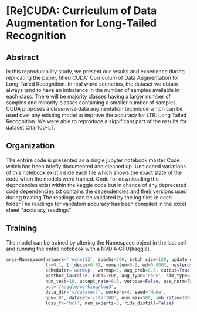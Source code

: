 # [Re]CUDA: Curriculum of Data Augmentation for Long‐Tailed Recognition

## Abstract
In this reproducibility study, we present our results and experience during replicating the paper,
titled CUDA: Curriculum of Data Augmentation for Long-Tailed Recognition. In real world
scenarios, the dataset we obtain always tend to have an imbalance in the number of samples
available in each class. There will be majority classes having a larger number of samples and
minority classes containing a smaller number of samples. CUDA proposes a class-wise data
augmentation technique which can be used over any existing model to improve the accuracy for
LTR: Long Tailed Recognition. We were able to reproduce a significant part of the results for
dataset Cifar100-LT.

## Organization
The entrire code is presented as a single jupyter notebook master Code which has been briefly documented and cleaned up.
Uncleaned variations of this notebook exist inside each file which shows the exact state of the code when the models were trained.
Code for downloading the depndencies exist within the kaggle code but in chance of any deprecated code dependencies.txt contains the
dependencies and their versions used during training.The readings can be validated by the log files in each folder.The readings for 
validation accuracy has been compiled in the excel sheet "accuracy_readings"

## Training
The model can be trained by altering the Namespace object in the last cell and running the entire notebook with a NVDIA GPU(kaggle).
```python
args=Namespace(network='resnet32', epochs=200, batch_size=128, update_epoch=1,
               lr=0.1, lr_decay=0.01, momentum=0.9, wd=0.0002, nesterov=False,
               scheduler='warmup', warmup=5, aug_prob=0.5, cutout=True, cmo=False,
               posthoc_la=False, cuda=True, aug_type='none', sim_type='none', max_d=30,
               num_test=10, accept_rate=0.6, verbose=False, use_norm=False,
               out='/kaggle/working/log3',
               data_dir='~/dataset/', workers=4, seed='None',
               gpu='0', dataset='cifar100', num_max=500, imb_ratio=100,
               loss_fn='bcl', num_experts=3, ride_distill=False)
```
